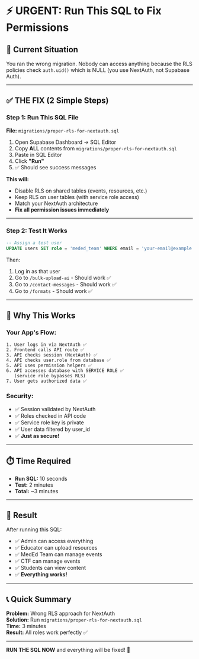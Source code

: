 # ⚡ URGENT: Run This SQL to Fix Permissions

## 🚨 Current Situation

You ran the wrong migration. Nobody can access anything because the RLS policies check `auth.uid()` which is NULL (you use NextAuth, not Supabase Auth).

---

## ✅ THE FIX (2 Simple Steps)

### **Step 1: Run This SQL File**

**File:** `migrations/proper-rls-for-nextauth.sql`

1. Open Supabase Dashboard → SQL Editor
2. Copy **ALL** contents from `migrations/proper-rls-for-nextauth.sql`
3. Paste in SQL Editor
4. Click **"Run"**
5. ✅ Should see success messages

**This will:**
- Disable RLS on shared tables (events, resources, etc.)
- Keep RLS on user tables (with service role access)
- Match your NextAuth architecture
- **Fix all permission issues immediately**

---

### **Step 2: Test It Works**

```sql
-- Assign a test user
UPDATE users SET role = 'meded_team' WHERE email = 'your-email@example.com';
```

Then:
1. Log in as that user
2. Go to `/bulk-upload-ai` - Should work ✅
3. Go to `/contact-messages` - Should work ✅
4. Go to `/formats` - Should work ✅

---

## 🎯 Why This Works

### **Your App's Flow:**
```
1. User logs in via NextAuth ✅
2. Frontend calls API route ✅
3. API checks session (NextAuth) ✅
4. API checks user.role from database ✅
5. API uses permission helpers ✅
6. API accesses database with SERVICE ROLE ✅
   (service role bypasses RLS)
7. User gets authorized data ✅
```

### **Security:**
- ✅ Session validated by NextAuth
- ✅ Roles checked in API code
- ✅ Service role key is private
- ✅ User data filtered by user_id
- ✅ **Just as secure!**

---

## ⏱️ Time Required

- **Run SQL:** 10 seconds
- **Test:** 2 minutes
- **Total:** ~3 minutes

---

## 🎉 Result

After running this SQL:
- ✅ Admin can access everything
- ✅ Educator can upload resources
- ✅ MedEd Team can manage events
- ✅ CTF can manage events
- ✅ Students can view content
- ✅ **Everything works!**

---

## 📞 Quick Summary

**Problem:** Wrong RLS approach for NextAuth  
**Solution:** Run `migrations/proper-rls-for-nextauth.sql`  
**Time:** 3 minutes  
**Result:** All roles work perfectly ✅

---

**RUN THE SQL NOW** and everything will be fixed! 🚀










